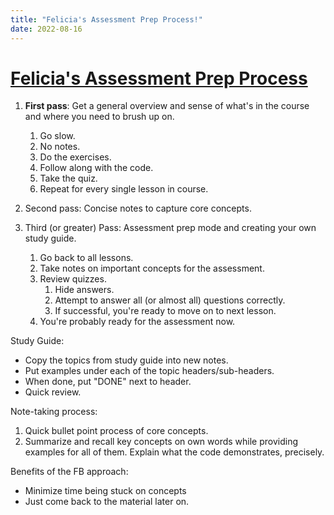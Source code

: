 ```yaml
---
title: "Felicia's Assessment Prep Process!"
date: 2022-08-16
---
```


# [Felicia's Assessment Prep Process](https://www.youtube.com/watch?v=NS1ar08blQk)

1. **First pass**: Get a general overview and sense of what's in the course and where you need to brush up on.
   1. Go slow.
   2. No notes.
   3. Do the exercises.
   4. Follow along with the code.
   5. Take the quiz.
   6. Repeat for every single lesson in course.

2. Second pass: Concise notes to capture core concepts.

3. Third (or greater) Pass: Assessment prep mode and creating your own study guide.
   1. Go back to all lessons.
   2. Take notes on important concepts for the assessment.
   3. Review quizzes.
      1. Hide answers.
      2. Attempt to answer all (or almost all) questions correctly.
      3. If successful, you're ready to move on to next lesson.
   4. You're probably ready for the assessment now.

Study Guide:
- Copy the topics from study guide into new notes.
- Put examples under each of the topic headers/sub-headers.
- When done, put "DONE" next to header.
- Quick review.


Note-taking process:
1. Quick bullet point process of core concepts.
2. Summarize and recall key concepts on own words while providing examples for all of them. Explain what the code demonstrates, precisely.


Benefits of the FB approach:
- Minimize time being stuck on concepts
- Just come back to the material later on.
